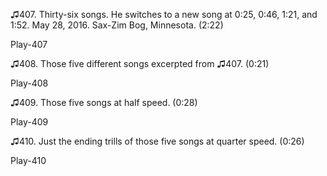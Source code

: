 ♫407. Thirty-six songs. He switches to a new song at 0:25, 0:46, 1:21,
and 1:52. May 28, 2016. Sax-Zim Bog, Minnesota. (2:22)

Play-407

♫408. Those five different songs excerpted from ♫407. (0:21)

Play-408

♫409. Those five songs at half speed. (0:28)

Play-409

♫410. Just the ending trills of those five songs at quarter speed.
(0:26)

Play-410
